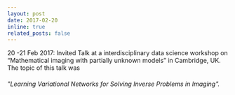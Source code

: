 ```yaml
---
layout: post
date: 2017-02-20 
inline: true
related_posts: false
---
```


20 -21 Feb 2017: Invited Talk at a interdisciplinary data science workshop on “Mathematical imaging with partially unknown models” in Cambridge, UK. The topic of this talk was 
###### "Learning Variational Networks for Solving Inverse Problems in Imaging".
